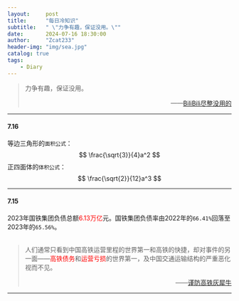 ```yaml
---
layout:     post
title:      "每日冷知识"
subtitle:   " \"力争有趣，保证没用。\""
date:       2024-07-16 18:30:00
author:     "Zcat233"
header-img: "img/sea.jpg"
catalog: true
tags:
    - Diary
---
```


> 力争有趣，保证没用。
> <div style="text-align: right;">——<a href="https://b23.tv/dS9fu1A">BiliBili尽整没用的</a></div>

---

#### 7.16
等边三角形的`面积公式`：
$$ \frac{\sqrt{3}}{4}a^2 $$
正四面体的`体积公式`：
$$
\frac{\sqrt{2}}{12}a^3
$$

---

#### 7.15
2023年国铁集团负债总额<font color = red>6.13万亿</font>元。国铁集团负债率由2022年的`66.41%`回落至2023年的`65.56%`。  
<br>
> 人们通常只看到中国高铁运营里程的世界第一和高铁的快捷，却对事件的另一面——<font color = red>高铁债务</font>和<font color = red>运营亏损</font>的世界第一，及中国交通运输结构的严重恶化视而不见。  
> <div style="text-align: right;">——<a href="https://m.jiemian.com/article/2844468.html">谨防高铁灰犀牛</a></div>

---
